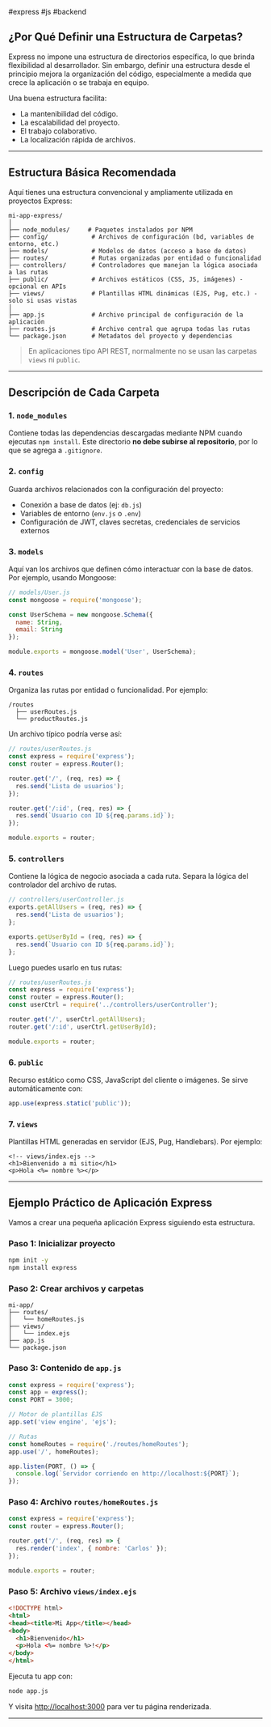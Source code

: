 #express #js #backend

## ¿Por Qué Definir una Estructura de Carpetas?

Express no impone una estructura de directorios específica, lo que brinda flexibilidad al desarrollador. Sin embargo, definir una estructura desde el principio mejora la organización del código, especialmente a medida que crece la aplicación o se trabaja en equipo.

Una buena estructura facilita:
- La mantenibilidad del código.
- La escalabilidad del proyecto.
- El trabajo colaborativo.
- La localización rápida de archivos.

---

## Estructura Básica Recomendada

Aquí tienes una estructura convencional y ampliamente utilizada en proyectos Express:

```
mi-app-express/
│
├── node_modules/     # Paquetes instalados por NPM
├── config/            # Archivos de configuración (bd, variables de entorno, etc.)
├── models/            # Modelos de datos (acceso a base de datos)
├── routes/            # Rutas organizadas por entidad o funcionalidad
├── controllers/       # Controladores que manejan la lógica asociada a las rutas
├── public/            # Archivos estáticos (CSS, JS, imágenes) - opcional en APIs
├── views/             # Plantillas HTML dinámicas (EJS, Pug, etc.) - solo si usas vistas
│
├── app.js             # Archivo principal de configuración de la aplicación
├── routes.js          # Archivo central que agrupa todas las rutas
└── package.json       # Metadatos del proyecto y dependencias
```

> En aplicaciones tipo API REST, normalmente no se usan las carpetas `views` ni `public`.

---

## Descripción de Cada Carpeta

### 1. `node_modules`
Contiene todas las dependencias descargadas mediante NPM cuando ejecutas `npm install`. Este directorio **no debe subirse al repositorio**, por lo que se agrega a `.gitignore`.

### 2. `config`
Guarda archivos relacionados con la configuración del proyecto:
- Conexión a base de datos (ej: `db.js`)
- Variables de entorno (`env.js` o `.env`)
- Configuración de JWT, claves secretas, credenciales de servicios externos

### 3. `models`
Aquí van los archivos que definen cómo interactuar con la base de datos. Por ejemplo, usando Mongoose:

```js
// models/User.js
const mongoose = require('mongoose');

const UserSchema = new mongoose.Schema({
  name: String,
  email: String
});

module.exports = mongoose.model('User', UserSchema);
```

### 4. `routes`
Organiza las rutas por entidad o funcionalidad. Por ejemplo:

```
/routes
  ├── userRoutes.js
  └── productRoutes.js
```

Un archivo típico podría verse así:

```js
// routes/userRoutes.js
const express = require('express');
const router = express.Router();

router.get('/', (req, res) => {
  res.send('Lista de usuarios');
});

router.get('/:id', (req, res) => {
  res.send(`Usuario con ID ${req.params.id}`);
});

module.exports = router;
```

### 5. `controllers`
Contiene la lógica de negocio asociada a cada ruta. Separa la lógica del controlador del archivo de rutas.

```js
// controllers/userController.js
exports.getAllUsers = (req, res) => {
  res.send('Lista de usuarios');
};

exports.getUserById = (req, res) => {
  res.send(`Usuario con ID ${req.params.id}`);
};
```

Luego puedes usarlo en tus rutas:

```js
// routes/userRoutes.js
const express = require('express');
const router = express.Router();
const userCtrl = require('../controllers/userController');

router.get('/', userCtrl.getAllUsers);
router.get('/:id', userCtrl.getUserById);

module.exports = router;
```

### 6. `public`
Recurso estático como CSS, JavaScript del cliente o imágenes. Se sirve automáticamente con:

```js
app.use(express.static('public'));
```

### 7. `views`
Plantillas HTML generadas en servidor (EJS, Pug, Handlebars). Por ejemplo:

```ejs
<!-- views/index.ejs -->
<h1>Bienvenido a mi sitio</h1>
<p>Hola <%= nombre %></p>
```

---

## Ejemplo Práctico de Aplicación Express

Vamos a crear una pequeña aplicación Express siguiendo esta estructura.

### Paso 1: Inicializar proyecto

```bash
npm init -y
npm install express
```

### Paso 2: Crear archivos y carpetas

```
mi-app/
├── routes/
│   └── homeRoutes.js
├── views/
│   └── index.ejs
├── app.js
└── package.json
```

### Paso 3: Contenido de `app.js`

```js
const express = require('express');
const app = express();
const PORT = 3000;

// Motor de plantillas EJS
app.set('view engine', 'ejs');

// Rutas
const homeRoutes = require('./routes/homeRoutes');
app.use('/', homeRoutes);

app.listen(PORT, () => {
  console.log(`Servidor corriendo en http://localhost:${PORT}`);
});
```

### Paso 4: Archivo `routes/homeRoutes.js`

```js
const express = require('express');
const router = express.Router();

router.get('/', (req, res) => {
  res.render('index', { nombre: 'Carlos' });
});

module.exports = router;
```

### Paso 5: Archivo `views/index.ejs`

```html
<!DOCTYPE html>
<html>
<head><title>Mi App</title></head>
<body>
  <h1>Bienvenido</h1>
  <p>Hola <%= nombre %>!</p>
</body>
</html>
```

Ejecuta tu app con:

```bash
node app.js
```

Y visita [http://localhost:3000](http://localhost:3000) para ver tu página renderizada.

---
